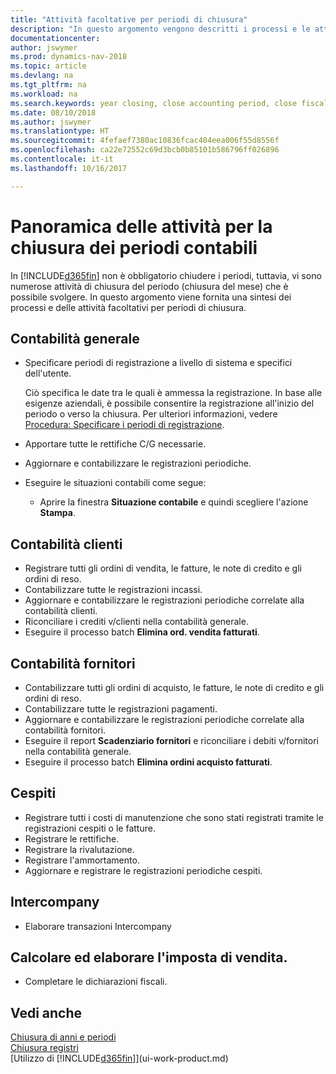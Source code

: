 ```yaml
---
title: "Attività facoltative per periodi di chiusura"
description: "In questo argomento vengono descritti i processi e le attività facoltativi per la chiusura dei periodi contabili in Dynamics NAV."
documentationcenter: 
author: jswymer
ms.prod: dynamics-nav-2018
ms.topic: article
ms.devlang: na
ms.tgt_pltfrm: na
ms.workload: na
ms.search.keywords: year closing, close accounting period, close fiscal year, aging, creditor payments, vendor payments
ms.date: 08/10/2018
ms.author: jswymer
ms.translationtype: HT
ms.sourcegitcommit: 4fefaef7380ac10836fcac404eea006f55d8556f
ms.openlocfilehash: ca22e72552c69d3bcb0b85101b586796ff026896
ms.contentlocale: it-it
ms.lasthandoff: 10/16/2017

---
```

# <a name="overview-of-tasks-to-close-accounting-periods"></a>Panoramica delle attività per la chiusura dei periodi contabili
In [!INCLUDE[d365fin](includes/d365fin_md.md)] non è obbligatorio chiudere i periodi, tuttavia, vi sono numerose attività di chiusura del periodo (chiusura del mese) che è possibile svolgere. In questo argomento viene fornita una sintesi dei processi e delle attività facoltativi per periodi di chiusura.  

## <a name="general-ledger"></a>Contabilità generale
* Specificare periodi di registrazione a livello di sistema e specifici dell'utente.  

    Ciò specifica le date tra le quali è ammessa la registrazione. In base alle esigenze aziendali, è possibile consentire la registrazione all'inizio del periodo o verso la chiusura. Per ulteriori informazioni, vedere [Procedura: Specificare i periodi di registrazione](finance-how-specify-posting-periods.md).  
* Apportare tutte le rettifiche C/G necessarie.  
* Aggiornare e contabilizzare le registrazioni periodiche.  
  <!--* Process Consolidations-->
* Eseguire le situazioni contabili come segue:  
  * Aprire la finestra **Situazione contabile** e quindi scegliere l'azione **Stampa**.  

## <a name="sales-and-receivables"></a>Contabilità clienti
* Registrare tutti gli ordini di vendita, le fatture, le note di credito e gli ordini di reso.  
* Contabilizzare tutte le registrazioni incassi.  
* Aggiornare e contabilizzare le registrazioni periodiche correlate alla contabilità clienti.  
* Riconciliare i crediti v/clienti nella contabilità generale.  
* Eseguire il processo batch **Elimina ord. vendita fatturati**.  

## <a name="purchases-and-payables"></a>Contabilità fornitori
* Contabilizzare tutti gli ordini di acquisto, le fatture, le note di credito e gli ordini di reso.  
* Contabilizzare tutte le registrazioni pagamenti.  
* Aggiornare e contabilizzare le registrazioni periodiche correlate alla contabilità fornitori.  
* Eseguire il report **Scadenziario fornitori** e riconciliare i debiti v/fornitori nella contabilità generale.  
* Eseguire il processo batch **Elimina ordini acquisto fatturati**.  

## <a name="fixed-assets"></a>Cespiti
* Registrare tutti i costi di manutenzione che sono stati registrati tramite le registrazioni cespiti o le fatture.
* Registrare le rettifiche.
* Registrare la rivalutazione.
* Registrare l'ammortamento.
* Aggiornare e registrare le registrazioni periodiche cespiti.

## <a name="intercompany"></a>Intercompany
* Elaborare transazioni Intercompany

## <a name="calculate-and-process-sales-tax"></a>Calcolare ed elaborare l'imposta di vendita.
* Completare le dichiarazioni fiscali.  

## <a name="see-also"></a>Vedi anche
[Chiusura di anni e periodi](year-close-years-periods.md)  
[Chiusura registri](year-close-books.md)  
[Utilizzo di [!INCLUDE[d365fin](includes/d365fin_md.md)]](ui-work-product.md)

